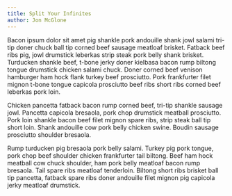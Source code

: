 ```yaml
---
title: Split Your Infinites
author: Jon McGlone
---
```


Bacon ipsum dolor sit amet pig shankle pork andouille shank jowl salami tri-tip doner chuck ball tip corned beef sausage meatloaf brisket. Fatback beef ribs pig, jowl drumstick leberkas strip steak pork belly shank brisket. <img class="img-circle left" data-src="js/holder.js/200x200"> Turducken shankle beef, t-bone jerky doner kielbasa bacon rump biltong tongue drumstick chicken salami chuck. Doner corned beef venison hamburger ham hock flank turkey beef prosciutto. Pork frankfurter filet mignon t-bone tongue capicola prosciutto beef ribs short ribs corned beef leberkas pork loin.

Chicken pancetta fatback bacon rump corned beef, tri-tip shankle sausage jowl. Pancetta capicola bresaola, pork chop drumstick meatball prosciutto. Pork loin shankle bacon beef filet mignon spare ribs, strip steak ball tip short loin. Shank andouille cow pork belly chicken swine. Boudin sausage prosciutto shoulder bresaola.

Rump turducken pig bresaola pork belly salami. Turkey pig pork tongue, pork chop beef shoulder chicken frankfurter tail biltong. Beef ham hock meatball cow chuck shoulder, ham pork belly meatloaf bacon rump bresaola. Tail spare ribs meatloaf tenderloin. Biltong short ribs brisket ball tip pancetta, fatback spare ribs doner andouille filet mignon pig capicola jerky meatloaf drumstick.

